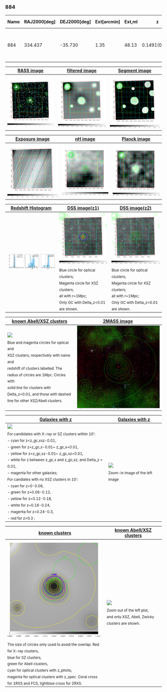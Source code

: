 <div STYLE="page-break-after: always;"></div>

### 884

|Name|RAJ2000[deg]|DEJ2000[deg] |Ext[arcmin]| Ext,ml | z | z_src| C|GC(XSZ,Delta_z<0.01)| GC(OPT,Delta_z<0.01)|GC| R_sig[arcmin] | R500[arcmin] | R500[Mpc]| CRsig[c/s] | CR500[c/s] |L500[1E44 erg/s]|F500[1E-12 erg/s/cm^2]| M500[1E14 Msun]|Tx[keV]|Cnt_sig|Beta|Rc[arcmin]|Comment|Alias|
|---|---|---|---|---|---|------|---|--------|---------|----------|---|---|---|---|---|---|---|---|---|---|---|---|---|---|
|884| 334.437| -35.730| 1.35| 48.13| 0.1491(0.005)| z1, z_xsz| B| MCXC, PSZ2, Tar| A, W| A, MCXC, N, PSZ2, Tar, W, XB| 8.800| 7.439| 1.161| 0.354(0.043)| 0.345(0.042)| 4.255(0.252)| 7.085(0.419)| 5.15(0.15)| 6.17(0.11)| 106.1| 0.845(-0.121+0.104)| 3.367(-0.745+0.567)| -| k085|

|[RASS image](../image/884/884_img.pdf)|[filtered image](../image/884/884_fil.pdf)|[Segment image](../image/884/884_seg.pdf)|
|-------------------|--------------------|-------------------|
| <img src="../image/884/884_img.png" width="300">  | <img src="../image/884/884_fil.png" width="300">   | <img src="../image/884/884_seg.png" width="300">  |

|[Exposure image](../image/884/884_mex.pdf)| [nH image](../image/884/884_nh.pdf)| [Planck image](../image/884/884_p.pdf)|
|-------------------|--------------------|-------------------|
|<img src="../image/884/884_mex.png" width="300">   | <img src="../image/884/884_nh.png" width="300">    | <img src="../image/884/884_p.png" width="300"> |

|[Redshift Histogram](../image/884/884_zg.pdf) | [DSS image(z1)](../image/884/884_dss_z1.pdf)      |  [DSS image(z2)](../image/884/884_dss_z2.pdf)    |
|-------------------|--------------------|-------------------|
|<img src="../image/884/884_zg.png" width="300"> |<img src="../image/884/884_dss_z1.png" width="300"> <sub><br>Blue circle for optical clusters; <br>Magenta circle for XSZ clusters; <br>all with r=1Mpc; <br>Only GC with Delta_z<0.01 are shown. </sub>| <img src="../image/884/884_dss_z2.png" width="300"><sub><br>Blue circle for optical clusters; <br>Magenta circle for XSZ clusters; <br>all with r=1Mpc; <br>Only GC with Delta_z<0.01 are shown. </sub> |

|[known Abell/XSZ clusters](../image/884/884_m.pdf) | [2MASS image](../image/884/884_2mass.pdf)      |
|-------------------|-------------------|
|<img src=../image/884/884_m.png width="300"> <br><sub>Blue and magenta circles for optical and <br>XSZ clusters, respectively with name and <br>redshift of clusters labelled. The <br>radius of circles are 1Mpc. Circles with <br>solid line for clusters with <br>Delta_z<0.01, and those with dashed <br>line for other XSZ/Abell clusters.        </sub>|<img src="../image/884/884_2mass.png" width="300">  |

|[Galaxies with z](../image/884/884_opt_ned.pdf) |[Galaxies with z](../image/884/884_opt_ned_zoom.pdf) |
|-------------------|-------------------|
| <img src=../image/884/884_opt_ned.png width="300"> <br><sub> For candidates with X-ray or SZ clusters within 10': <br> - cyan for z<z_gc,xsz-0.01, <br> - green for z=z_gc,x-0.01~ z_gc,x+0.01, <br> - yellow for z=z_gc,sz-0.01~ z_gc,sz+0.01, <br> - white for z between z_gc,x and z_gc,sz, and Delta_z > 0.01, <br> - magenta for other galaxies; <br>For candiates with no XSZ clusters in 10': <br> - cyan for z=0-0.06, <br> - green for z=0.06-0.12, <br> - yellow for z=0.12-0.18, <br> - white for z=0.18-0.24, <br> - magenta for z=0.24-0.3, <br> - red for z>0.3 ;  </sub>|<img src=../image/884/884_opt_ned_zoom.png width="300">  <br><sub> Zoom-in image of the left image</sub>|

|[known clusters](../image/884/884_gc.pdf) |[known Abell/XSZ clusters](../image/884/884_gc_large.pdf) |
|-------------------|-------------------|
| <img src=../image/884/884_gc.png width="300"> <br><sub> The size of circles only used to avoid the overlap. Red for X-ray clusters, <br> blue for SZ clusters, <br> green for Abell clusters, <br> cyan for optical clusters with z_photo, <br> magenta for optical clusters with z_spec. Coral cross for 1RXS and FCS, lightblue cross for 2RXS. </sub>|<img src=../image/884/884_gc_large.png width="300"> <br><sub> Zoom out of the left plot, <br> and only XSZ, Abell, Zwicky clusters are shown. </sub> |



